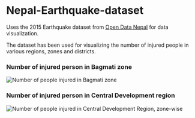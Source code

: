 # Nepal-Earthquake-dataset
Uses the 2015 Earthquake dataset from [Open Data Nepal](http://data.opennepal.net/content/causalities-caused-earthquake2015) for data visualization.

The dataset has been used for visualizing the number of injured people in various regions, zones and districts.

### Number of injured person in Bagmati zone
![Number of people injured in Bagmati zone](https://github.com/merishnaSuwal/Nepal-Earthquake-dataset/blob/master/Plots/Bagmati%20zone%20plot.png)

### Number of injured person in Central Development region
![Number of people injured in Central Development Region, zone-wise](https://github.com/merishnaSuwal/Nepal-Earthquake-dataset/blob/master/Plots/Central%20Development%20region.png)
